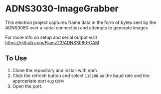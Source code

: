 # ADNS3030-ImageGrabber
This electron project captures frame data in the form of bytes sent by the ADNS3080 over a serial connection and attempts to generate images

For more info on setup and serial output visit https://github.com/Flamz23/ADNS3080-CAM

## To Use

 1. Clone the repository and install with npm
 2. Click the refresh button and select `115200` as the baud rate and the appropriate port e.g `COM4`
 3. Open the port.